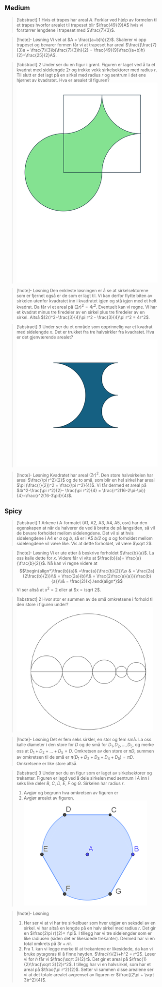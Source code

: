 
## Medium

> [!abstract] 1
>  Hvis et trapes har areal $A$. Forklar ved hjelp av formelen til et trapes hvorfor arealet til trapeset blir $\frac{49}{9}A$ hvis vi forstørrer lengdene i trapeset med $\frac{7}{3}$.


> [!note]- Løsning 
>  Vi vet at $A = \frac{(a+b)h}{2}$. Skalerer vi opp trapeset og bevarer formen får vi at trapeset har areal $\frac{(\frac{7}{3}a + \frac{7}{3}b)\frac{7}{3}h}{2} = \frac{49}{9}\frac{(a+b)h}{2}=\frac{25}{2}A$.

> [!abstract] 2
> Under ser du en figur i grønt. Figuren er laget ved å ta et kvadrat med sidelengde $2r$ og trekke vekk sirkelsektorer med radius $r$. Til slutt er det lagt på en sirkel med radius $r$ og sentrum i det ene hjørnet av kvadratet. Hva er arealet til figuren?<br>![](https://raw.githubusercontent.com/Andremartiny/MA-173/f4fe054ae1e8c41496c2d12d5af365a7a2f5b3d1/img/geo/figur3.svg)

> [!note]- Løsning 
> Den enkleste løsningen er å se at sirkelsektorene som er fjernet også er de som er lagt til. Vi kan derfor flytte biten av sirkelen utenfor kvadratet inn i kvadratet igjen og stå igjen med et helt kvadrat. Da får vi et areal på $(2r)^2=4r^2$. Eventuelt kan vi regne. Vi har et kvadrat minus tre firedeler av en sirkel plus tre firedeler av en sirkel. Altså $(2r)^2+\frac{3}{4}\pi r^2 - \frac{3}{4}\pi r^2 = 4r^2$. 

> [!abstract] 3
> Under ser du et område som opprinnelig var et kvadrat med sidelengde $x$. Det er trukket fra tre halvsirkler fra kvadratet. Hva er det gjenværende arealet?<br>![](https://raw.githubusercontent.com/Andremartiny/MA-173/f4fe054ae1e8c41496c2d12d5af365a7a2f5b3d1/img/geo/figur2.svg)

> [!note]- Løsning 
> Kvadratet har areal $(2r)^2$. Den store halvsirkelen har areal $\frac{\pi r^2}{2}$ og de to små, som blir en hel sirkel har areal $\pi (\frac{r}{2})^2 = \frac{\pi r^2}{4}$. Vi får dermed et areal på $4r^2-\frac{\pi r^2}{2}- \frac{\pi r^2}{4} = \frac{r^2(16-2\pi-\pi)}{4}=\frac{r^2(16-3\pi)}{4}$.


## Spicy


> [!abstract] 1
> Arkene i A-formatet (A1, A2, A3, A4, A5, osv) har den egenskapen at når du halverer de ved å brette de på langsiden, så vil de bevare forholdet mellom sidelengdene. Det vil si at hvis sidelengdene i A4 er *a* og *b,* så er i A5 *b/2* og *a* og forholdet mellom sidelengdene vil være like. Vis at dette forholdet, vil være $\sqrt 2$.

> [!note]- Løsning 
> Vi er ute etter å beskrive forholdet $\frac{b}{a}$. La oss kalle dette for $x$. Videre får vi vite at $\frac{b}{a}= \frac{a}{\frac{b}{2}}$. Nå kan vi regne videre at $$\begin{align*}\frac{b}{a}& =\frac{a}{\frac{b}{2}}\\x & = \frac{2a}{2\frac{b}{2}}\\& = \frac{2a}{b}\\& = \frac{2\frac{a}{a}}{\frac{b}{a}}\\& = \frac{2}{x}.\end{align*}$$Vi ser altså at $x^2 = 2$ eller at $x = \sqrt 2$.


> [!abstract] 2
> Hvor stor er summen av de små omkretsene i forhold til den store i figuren under?<br>![](https://raw.githubusercontent.com/Andremartiny/MA-173/main/img/geo/image3.png)


> [!note]- Løsning 
> Det er fem seks sirkler, en stor og fem små. La oss kalle diameter i den store for $D$ og de små for $D_1, D_2,\ldots,D_5$, og merke oss at $D_1+D_2+\ldots+D_5 = D$. Omkretsen av den store er $\pi D$, summen av omkretsen til de små er $\pi(D_1+D_2+D_3+D_4+D_5) = \pi D$. Omkretsene er like store altså.

> [!abstract] 3
> Under ser du en figur som er laget av sirkelsektorer og trekanter. Figuren er lagd ved å dele sirkelen med sentrum i $A$ inn i seks like deler $B$, $C$, $D$, $E$, $F$ og $G$. Sirkelen har radius $r$.
> 1. Avgjør og begrunn hva omkretsen av figuren er
> 2. Avgjør arealet av figuren.<br>![](https://raw.githubusercontent.com/Andremartiny/MA-173/main/img/2023-04-25-13-59-55.png)

> [!note]- Løsning 
> 1. Her ser vi at vi har tre sirkelbuer som hver utgjør en seksdel av en sirkel. vi har altså en lengde på en halv sirkel med radius $r$. Det gir en $\frac{2\pi r}{2}= r\pi$. I tillegg har vi tre sidelengder som er like radiusen (siden det er likesidede trekanter). Dermed har vi en total omkrets på $3r + r\pi$. 
> 2. Fra 1. kan vi legge merke til at trekantene er likesidede, da kan vi bruke pytagoras til å finne høyden. $\frac{r}{2}+h^2 = r^2$. Løser vi for $h$ får vi $\frac{\sqrt 3}{2}r$. Det gir et areal på $\frac{1}{2}\frac{\sqrt 3}{2}r^2$. I tillegg har vi en halvsirkel, som har et areal på $\frac{\pi r^2}{2}$. Setter vi sammen disse arealene ser vi at det totale arealet avgrenset av figuren er $\frac{(2\pi + \sqrt 3)r^2}{4}$. 


